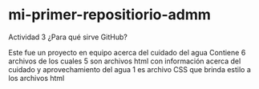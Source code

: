 # mi-primer-repositiorio-admm
Actividad 3 ¿Para qué sirve GitHub?

Este fue un proyecto en equipo acerca del cuidado del agua
Contiene 6 archivos de los cuales
5 son archivos html con información acerca del cuidado y aprovechamiento del agua
1 es archivo CSS que brinda estilo a los archivos html

